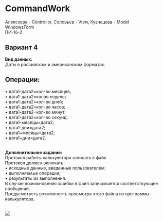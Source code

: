 # CommandWork
Алексеева - Controller, Соловьев - View, Кузнецова - Model<br>
WindowsForm<br>
ПИ-16-2<br>

<h2>Вариант 4</h2>
<b>Вид данных: </b><br>
Даты в российском  и американском форматах.<br>
<h2>Операции:</h2>
•	дата1-дата2=кол-во месяцев;<br>
•	дата1-дата2=колво недель;<br>
•	дата1-дата2=кол-во дней;<br>
•	дата1-дата2=кол-во часов;<br>
•	дата1-дата2=кол-во минут;<br>
•	дата1-дата2=кол-во секунд;<br>
•	дата1-месяцы=дата2;<br>
•	дата1-дни=дата2;<br>
•	дата1+месяцы=дата2;<br>
•	дата1+дни=дата2.<br><br>

<b>Дополнительное задание: </b><br>
Протокол работы калькулятора записать в файл. <br>
Протокол должен включать:<br>
•	исходные данные, введенные пользователем;<br>
•	выполняемые операции;<br>
•	результаты их выполнения. <br>
В случае возникновения ошибки в файл записывается соответствующее сообщение. <br>
Предусмотреть возможность просмотра этого файла из программы-калькулятора.<br><br>

<img src='https://s.tcdn.co/2e2/4ca/2e24caad-80c3-3806-bdb6-04c1f296729e/3.png'>
